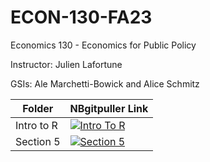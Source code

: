 # ECON-130-FA23
Economics 130 - Economics for Public Policy

Instructor: Julien Lafortune

GSIs: Ale Marchetti-Bowick and Alice Schmitz

| Folder  | NBgitpuller Link  |  
|---|---|
| Intro to R | [![Intro To R](https://img.shields.io/badge/Launch-UCB%20Datahub-blue.svg)](https://datahub.berkeley.edu/hub/user-redirect/git-pull?repo=https%3A%2F%2Fgithub.com%2Fds-modules%2FECON-130-FA23&urlpath=tree%2FECON-130-FA23%2FIntroToR%2F&branch=main) |
Section 5 | [![Section 5](https://img.shields.io/badge/Launch-UCB%20Datahub-blue.svg)](https://datahub.berkeley.edu/hub/user-redirect/git-pull?repo=https%3A%2F%2Fgithub.com%2Fds-modules%2FECON-130-FA23&urlpath=tree%2FECON-130-FA23%2FSection_5%2F&branch=main) |
